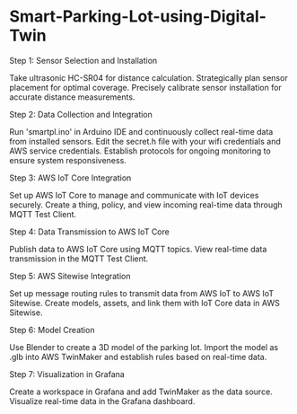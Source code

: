 # Smart-Parking-Lot-using-Digital-Twin

Step 1: Sensor Selection and Installation

Take ultrasonic HC-SR04 for distance calculation.
Strategically plan sensor placement for optimal coverage.
Precisely calibrate sensor installation for accurate distance measurements.



Step 2: Data Collection and Integration

Run 'smartpl.ino' in Arduino IDE and continuously collect real-time data from installed sensors.
Edit the secret.h file with your wifi credentials and AWS service credentials.
Establish protocols for ongoing monitoring to ensure system responsiveness.



Step 3: AWS IoT Core Integration

Set up AWS IoT Core to manage and communicate with IoT devices securely.
Create a thing, policy, and view incoming real-time data through MQTT Test Client.



Step 4: Data Transmission to AWS IoT Core

Publish data to AWS IoT Core using MQTT topics.
View real-time data transmission in the MQTT Test Client.



Step 5: AWS Sitewise Integration

Set up message routing rules to transmit data from AWS IoT to AWS IoT Sitewise.
Create models, assets, and link them with IoT Core data in AWS Sitewise.



Step 6: Model Creation

Use Blender to create a 3D model of the parking lot.
Import the model as .glb into AWS TwinMaker and establish rules based on real-time data.




Step 7: Visualization in Grafana

Create a workspace in Grafana and add TwinMaker as the data source.
Visualize real-time data in the Grafana dashboard.
